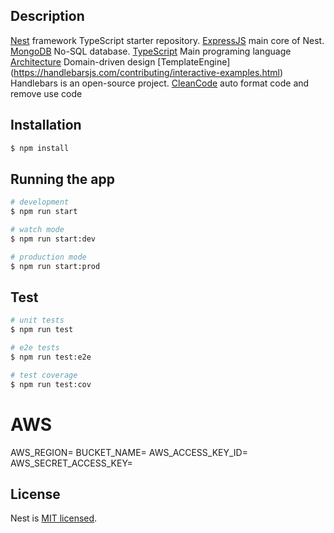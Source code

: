 ## Description

[Nest](https://github.com/nestjs/nest) framework TypeScript starter repository.
[ExpressJS](https://expressjs.com/) main core of Nest.
[MongoDB](https://www.mongodb.com/) No-SQL database.
[TypeScript](https://www.typescriptlang.org/) Main programing language
[Architecture](https://en.wikipedia.org/wiki/Domain-driven_design) Domain-driven design
[TemplateEngine] (https://handlebarsjs.com/contributing/interactive-examples.html) Handlebars is an open-source project. 
[CleanCode](https://eslint.org/) auto format code and remove use code
## Installation

```bash
$ npm install
```

## Running the app

```bash
# development
$ npm run start

# watch mode
$ npm run start:dev

# production mode
$ npm run start:prod
```

## Test

```bash
# unit tests
$ npm run test

# e2e tests
$ npm run test:e2e

# test coverage
$ npm run test:cov

```

# AWS
AWS_REGION=
BUCKET_NAME=
AWS_ACCESS_KEY_ID=
AWS_SECRET_ACCESS_KEY=

## License

  Nest is [MIT licensed](https://github.com/nestjs/nest/blob/master/LICENSE).

